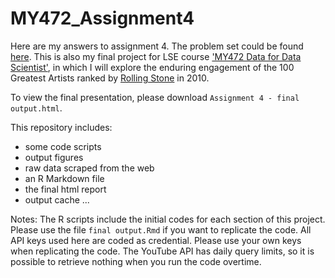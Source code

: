 # MY472_Assignment4
Here are my answers to assignment 4. The problem set could be found [here](https://lse-my472.github.io/assignments/final_assignment.html). This is also my final project for LSE course ['MY472 Data for Data Scientist'](https://www.lse.ac.uk/resources/calendar2022-2023/courseGuides/MY/2022_MY472.htm), in which I will explore the enduring engagement of the 100 Greatest Artists ranked by [Rolling Stone](https://www.rollingstone.com/music/music-lists/100-greatest-artists-147446/) in 2010. 

To view the final presentation, please download `Assignment 4 - final output.html`.

This repository includes:
- some code scripts
- output figures
- raw data scraped from the web
- an R Markdown file
- the final html report
- output cache
...

Notes:
The R scripts include the initial codes for each section of this project.
Please use the file `final output.Rmd` if you want to replicate the code. 
All API keys used here are coded as credential. Please use your own keys when replicating the code.
The YouTube API has daily query limits, so it is possible to retrieve nothing when you run the code overtime. 
